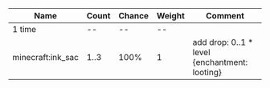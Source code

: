 | Name              | Count | Chance | Weight | Comment                                       |
| ----------------- | ----- | ------ | ------ | --------------------------------------------- |
| 1 time            |    -- |     -- |     -- |                                               |
| minecraft:ink_sac |  1..3 |   100% |      1 | add drop: 0..1 * level {enchantment: looting} |